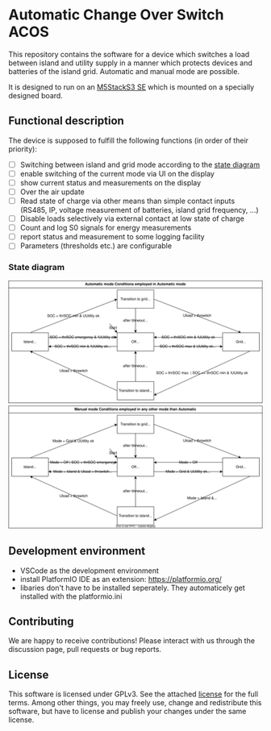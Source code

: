 # Automatic Change Over Switch ACOS

This repository contains the software for a device which switches a load between island and utility supply in a manner which protects devices and batteries of the island grid. Automatic and manual mode are possible.

It is designed to run on an [M5StackS3 SE](https://docs.m5stack.com/en/core/M5CoreS3%20SE) which is mounted on a specially designed board.

## Functional description

The device is supposed to fulfill the following functions (in order of their priority):

- [ ] Switching between island and grid mode according to the [state diagram](#state-diagram)
- [ ] enable switching of the current mode via UI on the display
- [ ] show current status and measurements on the display
- [ ] Over the air update
- [ ] Read state of charge via other means than simple contact inputs (RS485, IP, voltage measurement of batteries, island grid frequency, ...)
- [ ] Disable loads selectively via external contact at low state of charge
- [ ] Count and log S0 signals for energy measurements
- [ ] report status and measurement to some logging facility
- [ ] Parameters (thresholds etc.) are configurable

### State diagram

![state diagram](./docs/blockdiagram.drawio.svg)

## Development environment
- VSCode as the development environment
- install PlatformIO IDE as an extension: https://platformio.org/
- libaries don't have to be installed seperately. They automaticely get installed with the platformio.ini 




## Contributing

We are happy to receive contributions! Please interact with us through the discussion page, pull requests or bug reports. 

## License

This software is licensed under GPLv3. See the attached [license](./COPYING.md) for the full terms. Among other things, you may freely use, change and redistribute this software, but have to license and publish your changes under the same license.